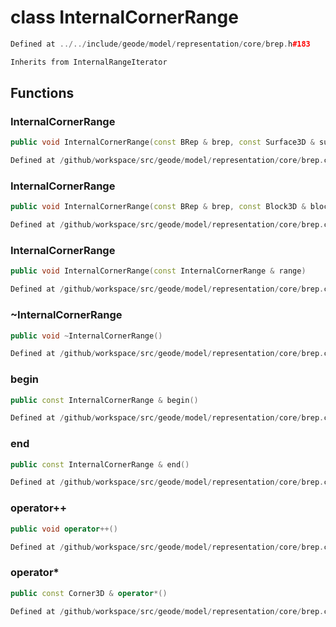 # class InternalCornerRange

```cpp
Defined at ../../include/geode/model/representation/core/brep.h#183
```

```cpp
Inherits from InternalRangeIterator
```



## Functions

### InternalCornerRange

```cpp
public void InternalCornerRange(const BRep & brep, const Surface3D & surface)
```

```cpp
Defined at /github/workspace/src/geode/model/representation/core/brep.cpp#360
```

### InternalCornerRange

```cpp
public void InternalCornerRange(const BRep & brep, const Block3D & block)
```

```cpp
Defined at /github/workspace/src/geode/model/representation/core/brep.cpp#392
```

### InternalCornerRange

```cpp
public void InternalCornerRange(const InternalCornerRange & range)
```

```cpp
Defined at /github/workspace/src/geode/model/representation/core/brep.cpp#368
```

### ~InternalCornerRange

```cpp
public void ~InternalCornerRange()
```

```cpp
Defined at /github/workspace/src/geode/model/representation/core/brep.cpp#374
```

### begin

```cpp
public const InternalCornerRange & begin()
```

```cpp
Defined at /github/workspace/src/geode/model/representation/core/brep.cpp#376
```

### end

```cpp
public const InternalCornerRange & end()
```

```cpp
Defined at /github/workspace/src/geode/model/representation/core/brep.cpp#381
```

### operator++

```cpp
public void operator++()
```

```cpp
Defined at /github/workspace/src/geode/model/representation/core/brep.cpp#400
```

### operator*

```cpp
public const Corner3D & operator*()
```

```cpp
Defined at /github/workspace/src/geode/model/representation/core/brep.cpp#406
```



